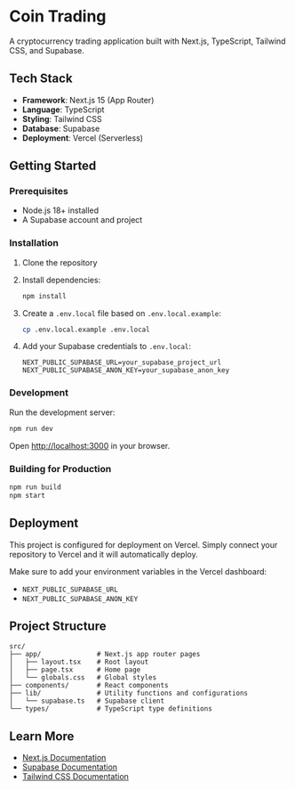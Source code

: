 # Coin Trading

A cryptocurrency trading application built with Next.js, TypeScript, Tailwind CSS, and Supabase.

## Tech Stack

- **Framework**: Next.js 15 (App Router)
- **Language**: TypeScript
- **Styling**: Tailwind CSS
- **Database**: Supabase
- **Deployment**: Vercel (Serverless)

## Getting Started

### Prerequisites

- Node.js 18+ installed
- A Supabase account and project

### Installation

1. Clone the repository
2. Install dependencies:
   ```bash
   npm install
   ```

3. Create a `.env.local` file based on `.env.local.example`:
   ```bash
   cp .env.local.example .env.local
   ```

4. Add your Supabase credentials to `.env.local`:
   ```
   NEXT_PUBLIC_SUPABASE_URL=your_supabase_project_url
   NEXT_PUBLIC_SUPABASE_ANON_KEY=your_supabase_anon_key
   ```

### Development

Run the development server:

```bash
npm run dev
```

Open [http://localhost:3000](http://localhost:3000) in your browser.

### Building for Production

```bash
npm run build
npm start
```

## Deployment

This project is configured for deployment on Vercel. Simply connect your repository to Vercel and it will automatically deploy.

Make sure to add your environment variables in the Vercel dashboard:
- `NEXT_PUBLIC_SUPABASE_URL`
- `NEXT_PUBLIC_SUPABASE_ANON_KEY`

## Project Structure

```
src/
├── app/              # Next.js app router pages
│   ├── layout.tsx    # Root layout
│   ├── page.tsx      # Home page
│   └── globals.css   # Global styles
├── components/       # React components
├── lib/              # Utility functions and configurations
│   └── supabase.ts   # Supabase client
└── types/            # TypeScript type definitions
```

## Learn More

- [Next.js Documentation](https://nextjs.org/docs)
- [Supabase Documentation](https://supabase.com/docs)
- [Tailwind CSS Documentation](https://tailwindcss.com/docs)
